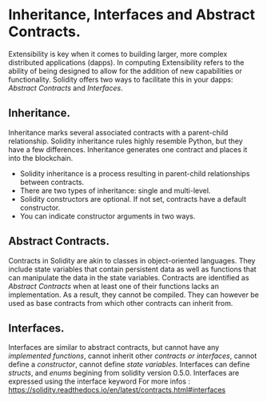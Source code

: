 # Inheritance, Interfaces and Abstract Contracts.

Extensibility is key when it comes to building larger, more complex distributed applications (dapps). In computing Extensibility refers to the ability of being designed to allow for the addition of new capabilities or functionality.
Solidity offers two ways to facilitate this in your dapps: *Abstract Contracts* and *Interfaces*.

## Inheritance.

Inheritance marks several associated contracts with a parent-child relationship. Solidity inheritance rules highly resemble Python, but they have a few differences. Inheritance generates one contract and places it into the blockchain.

 - Solidity inheritance is a process resulting in parent-child relationships between contracts.
 - There are two types of inheritance: single and multi-level.
 - Solidity constructors are optional. If not set, contracts have a default constructor.
 - You can indicate constructor arguments in two ways.

## Abstract Contracts.

Contracts in Solidity are akin to classes in object-oriented languages. They include state variables that contain persistent data as well as functions that can manipulate the data in the state variables. Contracts are identified as *Abstract Contracts* when at least one of their functions lacks an implementation. As a result, they cannot be compiled. They can however be used as base contracts from which other contracts can inherit from.

## Interfaces.

Interfaces are similar to abstract contracts, but cannot have any *implemented functions*, cannot inherit other *contracts or interfaces*, cannot define a *constructor*, cannot define *state variables*.
Interfaces can define *structs*, and *enums* begining from solidity version 0.5.0. 
Interfaces are expressed using the interface keyword
For more infos :
https://solidity.readthedocs.io/en/latest/contracts.html#interfaces


